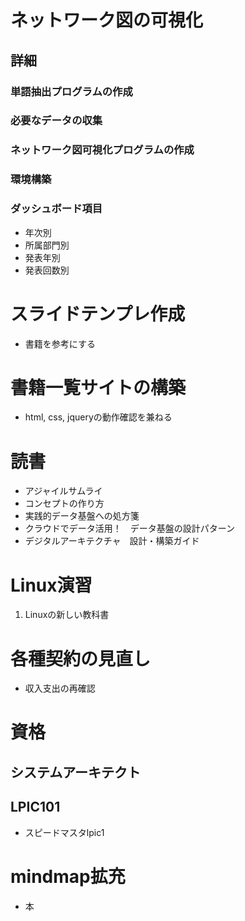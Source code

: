 # ネットワーク図の可視化
## 詳細
### 単語抽出プログラムの作成
### 必要なデータの収集
### ネットワーク図可視化プログラムの作成
### 環境構築
### ダッシュボード項目
 - 年次別
 - 所属部門別
 - 発表年別
 - 発表回数別

# スライドテンプレ作成
 - 書籍を参考にする

# 書籍一覧サイトの構築
 - html, css, jqueryの動作確認を兼ねる

# 読書
 - アジャイルサムライ
 - コンセプトの作り方
 - 実践的データ基盤への処方箋
 - クラウドでデータ活用！　データ基盤の設計パターン
 - デジタルアーキテクチャ　設計・構築ガイド


# Linux演習
 1. Linuxの新しい教科書

# 各種契約の見直し
 - 収入支出の再確認

# 資格
## システムアーキテクト
## LPIC101
 - スピードマスタlpic1

# mindmap拡充
 - 本